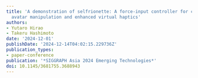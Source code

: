 ```yaml
---
title: 'A demonstration of selfrionette: A force-input controller for continuous full-body
  avatar manipulation and enhanced virtual haptics'
authors:
- Yutaro Hirao
- Takeru Hashimoto
date: '2024-12-01'
publishDate: '2024-12-14T04:02:15.229736Z'
publication_types:
- paper-conference
publication: '*SIGGRAPH Asia 2024 Emerging Technologies*'
doi: 10.1145/3681755.3688943
---
```

